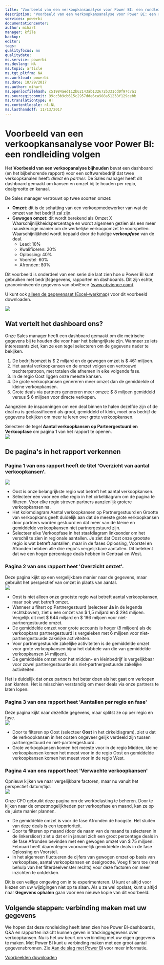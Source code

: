 ```yaml
---
title: 'Voorbeeld van een verkoopkansanalyse voor Power BI: een rondleiding volgen'
description: 'Voorbeeld van een verkoopkansanalyse voor Power BI: een rondleiding volgen'
services: powerbi
documentationcenter: 
author: mihart
manager: kfile
backup: 
editor: 
tags: 
qualityfocus: no
qualitydate: 
ms.service: powerbi
ms.devlang: NA
ms.topic: article
ms.tgt_pltfrm: NA
ms.workload: powerbi
ms.date: 10/29/2017
ms.author: mihart
ms.openlocfilehash: c51984aed112b62143ab132672b331cd0f97c7a1
ms.sourcegitcommit: 99cc3b9cb615c2957dde6ca908a51238f129cebb
ms.translationtype: HT
ms.contentlocale: nl-NL
ms.lasthandoff: 11/13/2017
---
```

# <a name="opportunity-analysis-sample-for-power-bi-take-a-tour"></a>Voorbeeld van een verkoopkansanalyse voor Power BI: een rondleiding volgen
Het **Voorbeeld van een verkoopanalyse bijhouden** bevat een dashboard (en het bijbehorende rapport) voor een softwarebedrijf dat twee verkoopkanalen heeft: *direct* en *partner*. De Sales manager heeft dit dashboard gemaakt om kansen en omzet bij te houden per regio, dealgrootte en kanaal.

De Sales manager vertrouwt op twee soorten omzet:

* **Omzet**: dit is de schatting van een verkoopmedewerker van wat de omzet van het bedrijf zal zijn.
* **Gewogen omzet**: dit wordt berekend als Omzet X Waarschijnlijkheidspercentage en wordt algemeen gezien als een meer nauwkeurige manier om de werkelijke verkoopomzet te voorspellen. Waarschijnlijkheid wordt bepaald door de huidige ***verkoopfase*** van de deal.
  * Lead: 10%  
  * Kwalificeren: 20%  
  * Oplossing: 40%  
  * Voorstel: 60%  
  * Afronden: 80%

Dit voorbeeld is onderdeel van een serie die laat zien hoe u Power BI kunt gebruiken met bedrijfsgegevens, rapporten en dashboards. Dit zijn echte, geanonimiseerde gegevens van obviEnce ([www.obvience.com)](http://www.obvience.com/).

U kunt ook [alleen de gegevensset (Excel-werkmap)](http://go.microsoft.com/fwlink/?LinkId=529782) voor dit voorbeeld downloaden.  

![](media/sample-opportunity-analysis/opportunity1.png)

## <a name="what-is-our-dashboard-telling-us"></a>Wat vertelt het dashboard ons?
Onze Sales manager heeft een dashboard gemaakt om die metrische gegevens bij te houden die voor haar het belangrijkste zijn. Wanneer ze iets interessants ziet, kan ze een tegel selecteren om de gegevens nader te bekijken.

1. De bedrijfsomzet is $ 2 miljard en de gewogen omzet is $ 461 miljoen.
2. Het aantal verkoopkansen en de omzet volgen een vertrouwd trechterpatroon, met totalen die afnemen in elke volgende fase.
3. In de regio Oost liggen onze meeste kansen. 
4. De grote verkoopkansen genereren meer omzet dan de gemiddelde of kleine verkoopkansen.
5. Grote deals via partners genereren meer omzet: $ 8 miljoen gemiddeld versus $ 6 miljoen voor directe verkopen. 

Aangezien de inspanningen om een deal binnen te halen dezelfde zijn of de deal nu is geclassificeerd als groot, gemiddeld of klein, moet ons bedrijf de gegevens bekijken om meer te leren over grote verkoopkansen. 

Selecteer de tegel **Aantal verkoopkansen op Partnergestuurd en Verkoopfase** om pagina 1 van het rapport te openen.  
![](media/sample-opportunity-analysis/opportunity2.png)

## <a name="explore-the-pages-in-the-report"></a>De pagina's in het rapport verkennen
### <a name="page-1-of-our-report-is-titled-opportunity-count-overview"></a>Pagina 1 van ons rapport heeft de titel 'Overzicht van aantal verkoopkansen'.
![](media/sample-opportunity-analysis/opportunity3.png)

* Oost is onze belangrijkste regio wat betreft het aantal verkoopkansen.  
* Selecteer een voor een elke regio in het cirkeldiagram om de pagina te filteren. Voor elke regio streven partners aanzienlijk grotere verkoopkansen na.   
* Het kolomdiagram Aantal verkoopkansen op Partnergestuurd en Grootte van verkoopkans geeft duidelijk aan dat de meeste grote verkoopkansen door partners worden gestuurd en dat meer van de kleine en gemiddelde verkoopkansen niet partnergestuurd zijn. 
* Selecteer elke Verkoopfase in het staafdiagram linksonder om het verschil te zien in regionale aantallen. Je ziet dat Oost onze grootste regio is wat betreft aantallen, maar in de fases Oplossing, Voorstel en Afronden hebben alle drie regio's vergelijkbare aantallen. Dit betekent dat we een hoger percentage deals hebben in Centraal en West. 

### <a name="page-2-of-our-report-is-titled-revenue-overview"></a>Pagina 2 van ons rapport heet 'Overzicht omzet'.
Deze pagina kijkt op een vergelijkbare manier naar de gegevens, maar gebruikt het perspectief van omzet in plaats van aantal.  
![](media/sample-opportunity-analysis/opportunity4.png)

* Oost is niet alleen onze grootste regio wat betreft aantal verkoopkansen, maar ook wat betreft omzet.  
* Wanneer u filtert op Partnergestuurd (selecteer **Ja** in de legenda rechtsboven), ziet u een omzet van $ 1,5 miljard en $ 294 miljoen. Vergelijk dit met $ 644 miljard en $ 166 miljoen voor niet-partnergestuurde omzet.  
* De gemiddelde omzet voor grote accounts is hoger (8 miljoen) als de verkoopkans partnergestuurd is vergeleken met 6 miljoen voor niet-partnergestuurde zakelijke activiteiten.  
* Voor partnergestuurde zakelijke activiteiten is de gemiddelde omzet voor grote verkoopkansen bijna het dubbele van die van gemiddelde verkoopkansen (4 miljoen).  
* De gemiddelde omzet voor het midden- en kleinbedrijf is vergelijkbaar voor zowel partnergestuurde als niet-partnergestuurde zakelijke activiteiten.   

Het is duidelijk dat onze partners het beter doen als het gaat om verkopen aan klanten.  Het is misschien verstandig om meer deals via onze partners te laten lopen.

### <a name="page-3-of-our-report-is-titled-region-stage-counts"></a>Pagina 3 van ons rapport heet 'Aantallen per regio en fase'
Deze pagina kijkt naar dezelfde gegevens, maar splitst ze op per regio en fase.  
![](media/sample-opportunity-analysis/opportunity5.png)

* Door te filteren op Oost (selecteer **Oost** in het cirkeldiagram), ziet u dat de verkoopkansen in het oosten ongeveer gelijk verdeeld zijn tussen partnergestuurd en niet-partnergestuurd. 
* Grote verkoopkansen komen het meeste voor in de regio Midden, kleine verkoopkansen komen het meest voor in de regio Oost en gemiddelde verkoopkansen komen het meest voor in de regio West. 

### <a name="page-4-of-our-report-is-titled-upcoming-opportunities"></a>Pagina 4 van ons rapport heet 'Verwachte verkoopkansen'
Opnieuw kijken we naar vergelijkbare factoren, maar nu vanuit het perspectief datum/tijd.  
![](media/sample-opportunity-analysis/opportunity6.png)

Onze CFO gebruikt deze pagina om de werkbelasting te beheren. Door te kijken naar de omzetmogelijkheden per verkoopfase en maand, kan ze op de juiste manier plannen.

* De gemiddelde omzet is voor de fase Afronden de hoogste. Het sluiten van deze deals is een topprioriteit.
* Door te filteren op maand (door de naam van de maand te selecteren in de linkerslicer) ziet u dat er in januari zich een groot percentage deals in de fase Afronden bevinden met een gewogen omzet van $ 75 miljoen. Februari heeft daarentegen voornamelijk gemiddelde deals in de fase Oplossing en Voorstel.
* In het algemeen fluctueren de cijfers van gewogen omzet op basis van verkoopfase, aantal verkoopkansen en dealgrootte. Voeg filters toe (met behulp van het filterdeelvenster rechts) voor deze factoren om meer inzichten te ontdekken.

Dit is een veilige omgeving om in te experimenteren. U kunt er altijd voor kiezen om uw wijzigingen niet op te slaan. Als u ze wel opslaat, kunt u altijd naar **Gegevens ophalen** gaan voor een nieuwe kopie van dit voorbeeld.

## <a name="next-steps-connect-to-your-data"></a>Volgende stappen: verbinding maken met uw gegevens
We hopen dat deze rondleiding heeft laten zien hoe Power BI-dashboards, Q&A en rapporten inzicht kunnen geven in trackinggegevens over verkoopkansen. Nu is het uw beurt om verbinding met uw eigen gegevens te maken. Met Power BI kunt u verbinding maken met een groot aantal gegevensbronnen. Zie [Aan de slag met Power BI](service-get-started.md) voor meer informatie.

[Voorbeelden downloaden](sample-datasets.md)  

